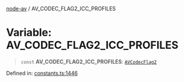 [node-av](../globals.md) / AV\_CODEC\_FLAG2\_ICC\_PROFILES

# Variable: AV\_CODEC\_FLAG2\_ICC\_PROFILES

> `const` **AV\_CODEC\_FLAG2\_ICC\_PROFILES**: [`AVCodecFlag2`](../type-aliases/AVCodecFlag2.md)

Defined in: [constants.ts:1446](https://github.com/seydx/av/blob/f8631fc881b394300b1479f511d55cf1c370a87f/src/constants/constants.ts#L1446)
